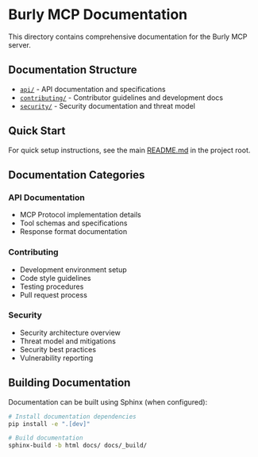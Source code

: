 # Burly MCP Documentation

This directory contains comprehensive documentation for the Burly MCP server.

## Documentation Structure

- [`api/`](api/) - API documentation and specifications
- [`contributing/`](contributing/) - Contributor guidelines and development docs
- [`security/`](security/) - Security documentation and threat model

## Quick Start

For quick setup instructions, see the main [README.md](../README.md) in the project root.

## Documentation Categories

### API Documentation
- MCP Protocol implementation details
- Tool schemas and specifications
- Response format documentation

### Contributing
- Development environment setup
- Code style guidelines
- Testing procedures
- Pull request process

### Security
- Security architecture overview
- Threat model and mitigations
- Security best practices
- Vulnerability reporting

## Building Documentation

Documentation can be built using Sphinx (when configured):

```bash
# Install documentation dependencies
pip install -e ".[dev]"

# Build documentation
sphinx-build -b html docs/ docs/_build/
```